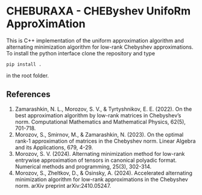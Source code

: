 # CHEBURAXA - CHEByshev UnifoRm ApproXimAtion

This is C++ implementation of the uniform approximation algorithm and alternating minimization algorithm for low-rank Chebyshev approximations. To install the python interface clone the repository and type

`pip install .`

in the root folder.

## References

1. Zamarashkin, N. L., Morozov, S. V., & Tyrtyshnikov, E. E. (2022). On the best approximation algorithm by low-rank matrices in Chebyshev’s norm. Computational Mathematics and Mathematical Physics, 62(5), 701-718.
2. Morozov, S., Smirnov, M., & Zamarashkin, N. (2023). On the optimal rank-1 approximation of matrices in the Chebyshev norm. Linear Algebra and its Applications, 679, 4-29.
3. Morozov, S. V. (2024). Alternating minimization method for low-rank entrywise approximation of tensors in canonical polyadic format. Numerical methods and programming, 25(3), 302-314.
4. Morozov, S., Zheltkov, D., & Osinsky, A. (2024). Accelerated alternating minimization algorithm for low-rank approximations in the Chebyshev norm. arXiv preprint arXiv:2410.05247.
